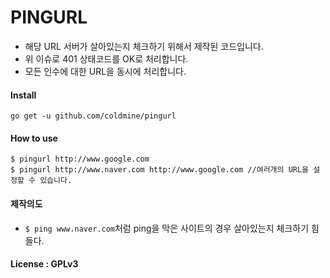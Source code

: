 # PINGURL
- 해당 URL 서버가 살아있는지 체크하기 위해서 제작된 코드입니다.
- 위 이슈로 401 상태코드를 OK로 처리합니다.
- 모든 인수에 대한 URL을 동시에 처리합니다.

#### Install
```
go get -u github.com/coldmine/pingurl
```

#### How to use
```
$ pingurl http://www.google.com
$ pingurl http://www.naver.com http://www.google.com //여러개의 URL을 설정할 수 있습니다.
```

#### 제작의도
- `$ ping www.naver.com`처럼 ping을 막은 사이트의 경우 살아있는지 체크하기 힘들다.

#### License : GPLv3


